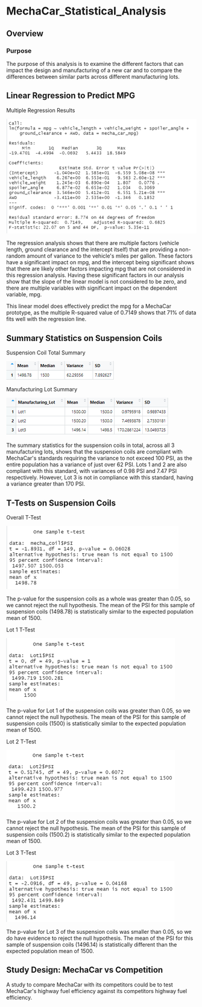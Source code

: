# MechaCar_Statistical_Analysis
## Overview
### Purpose
The purpose of this analysis is to examine the different factors that can impact the design and manufacturing of a new car and to compare the differences between similar parts across different manufacturing lots.

## Linear Regression to Predict MPG

Multiple Regression Results

![Multiple Regression Results](https://github.com/RBarbush84/MechaCar_Statistical_Analysis/blob/main/Resources/MPG%20Multiple%20Regression.png)

The regression analysis shows that there are multiple factors (vehicle length, ground clearance and the intercept itself) that are providing a non-random amount of variance to the vehicle's miles per gallon. These factors have a significant impact on mpg, and the intercept being significant shows that there are likely other factors impacting mpg that are not considered in this regression analysis. Having these significant factors in our analysis show that the slope of the linear model is not considered to be zero, and there are multiple variables with significant impact on the dependent variable, mpg.

This linear model does effectively predict the mpg for a MechaCar prototype, as the multiple R-squared value of 0.7149 shows that 71% of data fits well with the regression line.

## Summary Statistics on Suspension Coils
Suspension Coil Total Summary

![Suspension Coil Total Summary](https://github.com/RBarbush84/MechaCar_Statistical_Analysis/blob/main/Resources/Suspension%20Coil%20Total%20Summary.png)

Manufacturing Lot Summary

![Manufacturing Lot Summary](https://github.com/RBarbush84/MechaCar_Statistical_Analysis/blob/main/Resources/Manufacturing%20Lot%20Summary.png)

The summary statistics for the suspension coils in total, across all 3 manufacturing lots, shows that the suspension coils are compliant with MechaCar's standards requiring the variance to not exceed 100 PSI, as the entire population has a variance of just over 62 PSI. Lots 1 and 2 are also compliant with this standard, with variances of 0.98 PSI and 7.47 PSI respectively. However, Lot 3 is not in compliance with this standard, having a variance greater than 170 PSI.

## T-Tests on Suspension Coils
Overall T-Test

![All Lot T Test](https://github.com/RBarbush84/MechaCar_Statistical_Analysis/blob/main/Resources/All%20Lot%20T%20Test.png)

The p-value for the suspension coils as a whole was greater than 0.05, so we cannot reject the null hypothesis. The mean of the PSI for this sample of suspension coils (1498.78) is statistically similar to the expected population mean of 1500.

Lot 1 T-Test

![Lot 1 T Test](https://github.com/RBarbush84/MechaCar_Statistical_Analysis/blob/main/Resources/Lot%201%20T%20Test.png)

The p-value for Lot 1 of the suspension coils was greater than 0.05, so we cannot reject the null hypothesis. The mean of the PSI for this sample of suspension coils (1500) is statistically similar to the expected population mean of 1500.

Lot 2 T-Test

![Lot 2 T Test](https://github.com/RBarbush84/MechaCar_Statistical_Analysis/blob/main/Resources/Lot%202%20T%20Test.png)

The p-value for Lot 2 of the suspension coils was greater than 0.05, so we cannot reject the null hypothesis. The mean of the PSI for this sample of suspension coils (1500.2) is statistically similar to the expected population mean of 1500.

Lot 3 T-Test

![Lot 3 T Test](https://github.com/RBarbush84/MechaCar_Statistical_Analysis/blob/main/Resources/Lot%203%20T%20Test.png)

The p-value for Lot 3 of the suspension coils was smaller than 0.05, so we do have evidence to reject the null hypothesis. The mean of the PSI for this sample of suspension coils (1496.14) is statistically different than the expected population mean of 1500.

## Study Design: MechaCar vs Competition
A study to compare MechaCar with its competitors could be to test MechaCar's highway fuel efficiency against its competitors highway fuel efficiency. 
